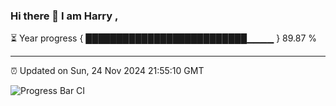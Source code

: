 ### Hi there 👋 I am Harry , 

⏳ Year progress { ██████████████████████████▁▁▁▁ } 89.87 %

---

⏰ Updated on Sun, 24 Nov 2024 21:55:10 GMT

![Progress Bar CI](https://github.com/duykhang68/duykhang68/workflows/Progress%20Bar%20CI/badge.svg)
